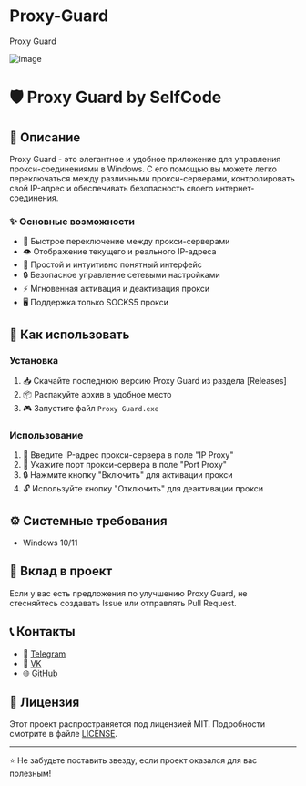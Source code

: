 # Proxy-Guard

Proxy Guard

![image](https://github.com/user-attachments/assets/6d9b2a87-8e56-4543-b0ef-019d2c7077c7)

# 🛡️ Proxy Guard by SelfCode

## 📝 Описание
Proxy Guard - это элегантное и удобное приложение для управления прокси-соединениями в Windows.
С его помощью вы можете легко переключаться между различными прокси-серверами,
контролировать свой IP-адрес и обеспечивать безопасность своего интернет-соединения.

### ✨ Основные возможности
- 🔄 Быстрое переключение между прокси-серверами
- 👁️ Отображение текущего и реального IP-адреса
- 🎯 Простой и интуитивно понятный интерфейс
- 🔒 Безопасное управление сетевыми настройками
- ⚡ Мгновенная активация и деактивация прокси
- 🖥️ Поддержка только SOCKS5 прокси

## 🚀 Как использовать

### Установка
1. 📥 Скачайте последнюю версию Proxy Guard из раздела [Releases]
2. 📦 Распакуйте архив в удобное место
3. 🎮 Запустите файл `Proxy Guard.exe`

### Использование
1. 📝 Введите IP-адрес прокси-сервера в поле "IP Proxy"
2. 🔢 Укажите порт прокси-сервера в поле "Port Proxy"
3. 🔒 Нажмите кнопку "Включить" для активации прокси
4. 🔓 Используйте кнопку "Отключить" для деактивации прокси

## ⚙️ Системные требования
- Windows 10/11




## 🤝 Вклад в проект
Если у вас есть предложения по улучшению Proxy Guard, не стесняйтесь создавать Issue или отправлять Pull Request.

## 📞 Контакты
- 💬 [Telegram](https://t.me/selfcode_dev)
- 📱 [VK](https://vk.com/selfcode_dev)
- 🌐 [GitHub](https://github.com/SelfC0de)

## 📄 Лицензия
Этот проект распространяется под лицензией MIT. Подробности смотрите в файле [LICENSE](LICENSE).

---
⭐ Не забудьте поставить звезду, если проект оказался для вас полезным!

